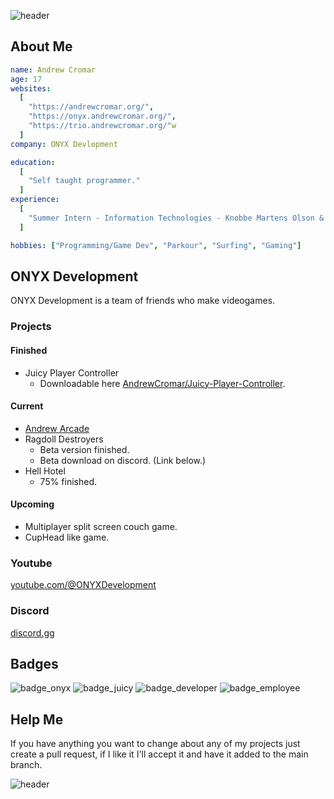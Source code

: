 ![header](<https://capsule-render.vercel.app/api?type=waving&color=auto&text=Andrew Cromar&fontColor=FFFFFF&section=header>)

## About Me
```yaml
name: Andrew Cromar
age: 17
websites:
  [
    "https://andrewcromar.org/",
    "https://onyx.andrewcromar.org/",
    "https://trio.andrewcromar.org/"w
  ]
company: ONYX Devlopment

education:
  [
    "Self taught programmer."
  ]
experience:
  [
    "Summer Intern - Information Technologies - Knobbe Martens Olson & Bear LLP. - Summer of 2024"
  ]

hobbies: ["Programming/Game Dev", "Parkour", "Surfing", "Gaming"]
```

## ONYX Development
ONYX Development is a team of friends who make videogames.
### Projects
#### Finished
* Juicy Player Controller
  * Downloadable here [AndrewCromar/Juicy-Player-Controller](https://github.com/AndrewCromar/Juicy-Player-Controller).
#### Current
* [Andrew Arcade](https://github.com/AndrewCromar/Andrew-Arcade)
* Ragdoll Destroyers
  * Beta version finished.
  * Beta download on discord. (Link below.)
* Hell Hotel
  * 75% finished.
#### Upcoming
* Multiplayer split screen couch game.
* CupHead like game.
### Youtube
[youtube.com/@ONYXDevelopment](https://www.youtube.com/@ONYXDevelopment)
### Discord
[discord.gg](https://discord.gg/2maTr7RQQQ)

## Badges
![badge_onyx](badges/badge_onyx.png)
![badge_juicy](badges/badge_juicy.png)
![badge_developer](badges/badge_developer.png)
![badge_employee](badges/badge_employee.png)

## Help Me
If you have anything you want to change about any of my projects just create a pull request, if I like it I'll accept it and have it added to the main branch.

![header](<https://capsule-render.vercel.app/api?type=waving&color=auto&fontColor=FFFFFF&section=footer>)
